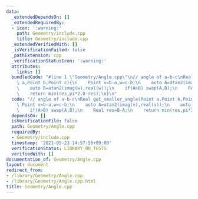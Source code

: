 ```yaml
---
data:
  _extendedDependsOn: []
  _extendedRequiredBy:
  - icon: ':warning:'
    path: Geometry/include.cpp
    title: Geometry/include.cpp
  _extendedVerifiedWith: []
  _isVerificationFailed: false
  _pathExtension: cpp
  _verificationStatusIcon: ':warning:'
  attributes:
    links: []
  bundledCode: "#line 1 \"Geometry/Angle.cpp\"\n// angle of a-b-c\nReal get_smaller_angle(Point\
    \ a,Point b,Point c){\n    Point v=b-a,w=c-b;\n    auto A=atan2(imag(v),real(v));\n\
    \    auto B=atan2(imag(w),real(w));\n    if(A>B) swap(A,B);\n    Real res=B-A;\n\
    \    return min(res,pi*2.0-res);\n}\n"
  code: "// angle of a-b-c\nReal get_smaller_angle(Point a,Point b,Point c){\n   \
    \ Point v=b-a,w=c-b;\n    auto A=atan2(imag(v),real(v));\n    auto B=atan2(imag(w),real(w));\n\
    \    if(A>B) swap(A,B);\n    Real res=B-A;\n    return min(res,pi*2.0-res);\n}"
  dependsOn: []
  isVerificationFile: false
  path: Geometry/Angle.cpp
  requiredBy:
  - Geometry/include.cpp
  timestamp: '2021-05-23 14:57:56+09:00'
  verificationStatus: LIBRARY_NO_TESTS
  verifiedWith: []
documentation_of: Geometry/Angle.cpp
layout: document
redirect_from:
- /library/Geometry/Angle.cpp
- /library/Geometry/Angle.cpp.html
title: Geometry/Angle.cpp
---
```

